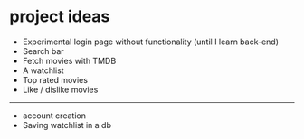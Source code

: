 # project ideas
- Experimental login page without functionality (until I learn back-end)
- Search bar
- Fetch movies with TMDB
- A watchlist
- Top rated movies
- Like / dislike movies

------------------

- account creation
- Saving watchlist in a db
